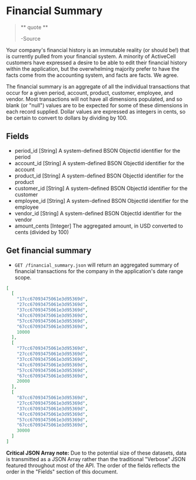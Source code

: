 Financial Summary
=================

> ** quote **
>
> -Source

Your company's financial history is an immutable reality (or should be!) that is currently pulled from your financial system. A minority of ActiveCell customers have expressed a desire to be able to edit their financial history within the application, but the overwhelming majority prefer to have the facts come from the accounting system, and facts are facts. We agree.

The financial summary is an aggregate of all the individual transactions that occur for a given period, account, product, customer, employee, and vendor. Most transactions will not have all dimensions populated, and so blank (or "null") values are to be expected for some of these dimensions in each record supplied. Dollar values are expressed as integers in cents, so be certain to convert to dollars by dividing by 100.


Fields
------

* period_id [String] A system-defined BSON ObjectId identifier for the period
* account_id [String] A system-defined BSON ObjectId identifier for the account
* product_id [String] A system-defined BSON ObjectId identifier for the product
* customer_id [String] A system-defined BSON ObjectId identifier for the customer
* employee_id [String] A system-defined BSON ObjectId identifier for the employee
* vendor_id [String] A system-defined BSON ObjectId identifier for the vendor
* amount_cents [Integer] The aggregated amount, in USD converted to cents (divided by 100)


Get financial summary
---------------------

* `GET /financial_summary.json` will return an aggregated summary of financial transactions for the company in the application's date range scope.

```json
[
  [
    "17cc67093475061e3d95369d",
    "27cc67093475061e3d95369d",
    "37cc67093475061e3d95369d",
    "47cc67093475061e3d95369d",
    "57cc67093475061e3d95369d",
    "67cc67093475061e3d95369d",
    10000
  ],
  [
    "77cc67093475061e3d95369d",
    "27cc67093475061e3d95369d",
    "37cc67093475061e3d95369d",
    "47cc67093475061e3d95369d",
    "57cc67093475061e3d95369d",
    "67cc67093475061e3d95369d",
    20000
  ],
  [
    "87cc67093475061e3d95369d",
    "27cc67093475061e3d95369d",
    "37cc67093475061e3d95369d",
    "47cc67093475061e3d95369d",
    "57cc67093475061e3d95369d",
    "67cc67093475061e3d95369d",
    30000
  ]
]
```

**Critical JSON Array note:** Due to the potential size of these datasets, data is transmitted as a JSON Array rather than the traditional "Verbose" JSON featured throughout most of the API. The order of the fields reflects the order in the "Fields" section of this document.
